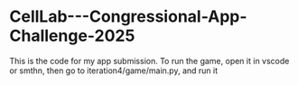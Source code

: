 # CellLab---Congressional-App-Challenge-2025
This is the code for my app submission.
To run the game, open it in vscode or smthn, then go to iteration4/game/main.py, and run it
